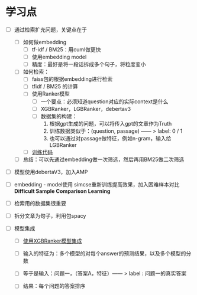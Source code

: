 # 学习点

- [ ] 通过检索扩充问题，关键点在于

  - [ ] 如何做embedding
    - [ ] tf-idf / BM25：用cuml做更快
    - [ ] 使用embedding model
    - [ ] 精度：最好是将一段话拆成多个句子，将粒度变小
  - [ ] 如何检索：
    - [ ] faiss包的根据embedding进行检索
    - [ ] tfidf / BM25 的计算
    - [ ] 使用Ranker模型
      - [ ] 一个要点：必须知道question对应的实际context是什么
      - [ ] XGBRanker，LGBRanker，debertav3
      - [ ] 数据集的构建：
        1. 根据gpt生成的问题，可以将传入gpt的文章作为Truth
        2. 训练数据类似于：(question, passage) —— >  label: 0 / 1
        3. 也可以通过对passage做特征，例如n-gram，输入给LGBRanker
    - [ ] [训练代码](https://www.kaggle.com/code/podpall/3rd-place-reranker-training)

  - [ ] 总结：可以先通过embedding做一次筛选，然后再用BM25做二次筛选

- [ ] 模型使用debertaV3，加入AMP

- [ ] embedding - model使用 simcse重新训练提高效果，加入困难样本对比**Difficult Sample Comparison Learning**

- [ ] 检索用的数据集很重要
- [ ] 拆分文章为句子，利用包spacy
- [ ] 模型集成
  - [ ] [使用XGBRanker模型集成](https://www.kaggle.com/code/sorokin/llm-xgboost-abc#%F0%9F%94%A8-XGBoost)
  - [ ] 输入的特征为：多个模型的对每个answer的预测结果，以及多个模型的分数
  - [ ] 等于是输入：问题一，（答案A，特征）—— > label : 问题一的真实答案
  - [ ] 结果：每个问题的答案排序

